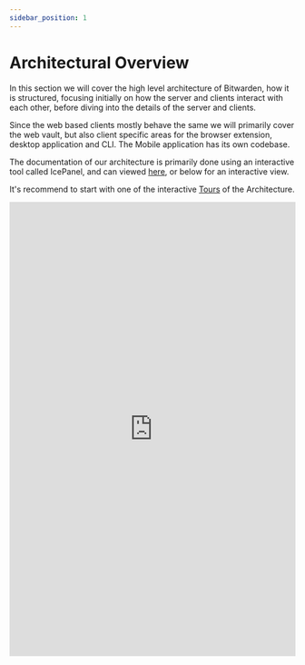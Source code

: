 ```yaml
---
sidebar_position: 1
---
```


# Architectural Overview

In this section we will cover the high level architecture of Bitwarden, how it is structured,
focusing initially on how the server and clients interact with each other, before diving into the
details of the server and clients.

Since the web based clients mostly behave the same we will primarily cover the web vault, but also
client specific areas for the browser extension, desktop application and CLI. The Mobile application
has its own codebase.

The documentation of our architecture is primarily done using an interactive tool called IcePanel,
and can viewed [here](https://s.icepanel.io/ZcolpeB95vuenW/itdt), or below for an interactive view.

It's recommend to start with one of the interactive
[Tours](https://s.icepanel.io/ZcolpeB95vuenW/NnNG) of the Architecture.

<iframe src="https://s.icepanel.io/ZcolpeB95vuenW/NnNG" height="800px" width="100%" frameBorder="0" title="Bitwarden - Bitwarden Architecture"></iframe>
